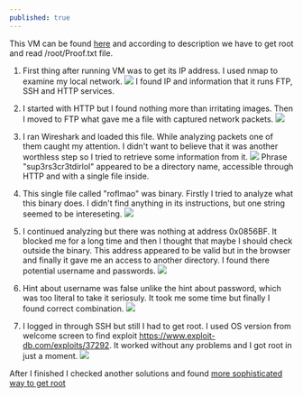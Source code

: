 ```yaml
---
published: true
---
```

This VM can be found [here](https://www.vulnhub.com/entry/tr0ll-1,100/) and according to description we have to get root and read /root/Proof.txt file.

1. First thing after running VM was to get its IP address. I used nmap to examine my local network.
![]({{site.baseurl}}/images/tr0ll1_1.png)
I found IP and information that it runs FTP, SSH and HTTP services.

2. I started with HTTP but I found nothing more than irritating images. Then I moved to FTP what gave me a file with captured network packets.
![]({{site.baseurl}}/images/tr0ll1_2.png)

3. I ran Wireshark and loaded this file. While analyzing packets one of them caught my attention. I didn't want to believe that it was another worthless step so I tried to retrieve some information from it. 
![]({{site.baseurl}}/images/tr0ll1_3.png)
Phrase "sup3rs3cr3tdirlol" appeared to be a directory name, accessible through HTTP and with a single file inside. 

5. This single file called "roflmao" was binary. Firstly I tried to analyze what this binary does. I didn't find anything in its instructions, but one string seemed to be intereseting. 
![]({{site.baseurl}}/images/tr0ll1_4.png)

6. I continued analyzing but there was nothing at address 0x0856BF. It blocked me for a long time and then I thought that maybe I should check outside the binary. This address appeared to be valid but in the browser and finally it gave me an access to another directory. I found there potential username and passwords.
![]({{site.baseurl}}/images/tr0ll1_5.png)

8. Hint about username was false unlike the hint about password, which was too literal to take it seriosuly. It took me some time but finally I found correct combination.
![]({{site.baseurl}}/images/tr0ll1_6.png)

9. I logged in through SSH but still I had to get root. I used OS version from welcome screen to find exploit https://www.exploit-db.com/exploits/37292. It worked without any problems and I got root in just a moment.
![]({{site.baseurl}}/images/tr0ll1_7.png)
		
        	
            
After I finished I checked another solutions and found [more sophisticated way to get root](http://maep.dk/?id=bac36d54b96621008d5d6dbbfe8a2a64)
